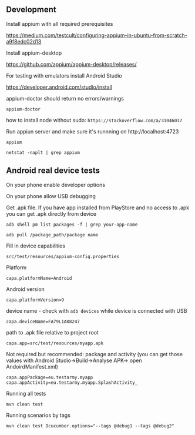 ## Development

Install appium with all required prerequisites 

https://medium.com/testcult/configuring-appium-in-ubuntu-from-scratch-a9f8edc02d13

Install appium-desktop

https://github.com/appium/appium-desktop/releases/

For testing with emulators install Android Studio 

https://developer.android.com/studio/install


appium-doctor should return no errors/warnings

`appium-doctor`

how to install node without sudo: `https://stackoverflow.com/a/31046037`

Run appiun server and make sure it's runnning on http://localhost:4723

`appium`

`netstat -naplt | grep appium`




## Android real device tests

On your phone enable developer options

On your phone allow USB debugging

Get .apk file.  If you have app installed from PlayStore and no access to .apk you can get .apk directly from device

`adb shell pm list packages -f | grep your-app-name`

`adb pull /package_path/package name`

Fill in device capabilities

`src/test/resources/appium-config.properties`


Platform

`capa.platformName=Android`

Android version

`capa.platformVersion=9`

device name - check with `adb devices` while device is connected with USB

`capa.deviceName=FA79L1A08247`

path to .apk file relative to project root

`capa.app=src/test/resources/myapp.apk`

Not required but recommended: package and activity (you can get those values with Android Studio->Build->Analyse APK-> open AndoirdManifest.xml)
 
`capa.appPackage=eu.testarmy.myapp`
`capa.appActivity=eu.testarmy.myapp.SplashActivity_`


Running all tests

`mvn clean test`

Running scenarios by tags

`mvn clean test Dcucumber.options="--tags @debug1 --tags @debug2"`
